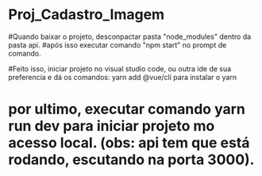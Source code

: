 # Proj_Cadastro_Imagem

#Quando baixar o projeto, desconpactar pasta "node_modules" dentro da pasta api.
#após isso executar comando "npm start" no prompt de comando. 

#Feito isso, iniciar projeto no visual studio code, ou outra ide de sua preferencia e dá os comandos: yarn add @vue/cli
para instalar o yarn
# por ultimo, executar comando yarn run dev para iniciar projeto mo acesso local. (obs: api tem que está rodando, escutando na porta 3000).
